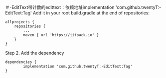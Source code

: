 ＃-EditText带计数的edittext：依赖地址implementation 'com.github.twentyT:-EditText:Tag'
Add it in your root build.gradle at the end of repositories:

	allprojects {
		repositories {
			...
			maven { url 'https://jitpack.io' }
		}
	}
Step 2. Add the dependency

	dependencies {
	        implementation 'com.github.twentyT:-EditText:Tag'
	}
